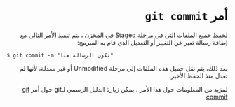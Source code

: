 <div dir="rtl">

# أمر `git commit`

لحفظ جميع الملفات التي في مرحلة Staged في المخزن ، يتم تنفيذ الأمر التالي مع إضافة رسالة تعبر عن التغيير أو التعديل الذي قام به المبرمج:

<div dir="ltr">

`$ git commit -m "تكون الرسالة هنا"`

</div>

بعد ذلك، يتم نقل جميل هذه الملفات إلى مرحلة Unmodified أو غير معدلة، لأنها لم تعدل منذ الحفظ الأخير.

لمزيد من المعلومات حول هذا الأمر ، يمكن زيارة الدليل الرسمي لـgit حول أمر
[git commit](https://git-scm.com/docs/git-commit)

</div>